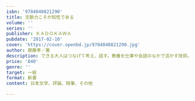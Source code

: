 ```yaml
---
isbn: '9784040821290'
title: 文脈力こそが知性である
volume: ''
series: ''
publisher: ＫＡＤＯＫＡＷＡ
pubdate: '2017-02-10'
cover: 'https://cover.openbd.jp/9784040821290.jpg'
author: 齋藤孝／著
description: できる大人はつなげて考え、話す。教養を仕事や会話のなかで活かす技術。
price: '840'
genre: ''
target: 一般
format: 新書
content: 日本文学、評論、随筆、その他

---
```

